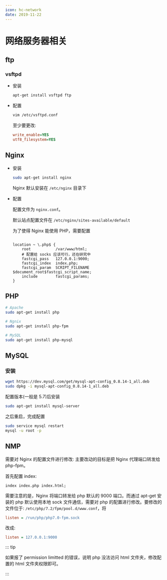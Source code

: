 ```yaml
---
icon: hc-network
date: 2019-11-22
---
```


# 网络服务器相关

## ftp

### vsftpd

- 安装

  ```bash
  apt-get install vsftpd ftp
  ```

- 配置

  ```bash
  vim /etc/vsftpd.conf
  ```

  至少要更改:

  ```ini
  write_enable=YES
  utf8_filesystem=YES
  ```

## Nginx

- 安装

  ```bash
  sudo apt-get install nginx
  ```

  Nginx 默认安装在 `/etc/nginx` 目录下

- 配置

  配置文件为 `nginx.conf`。

  默认站点配置文件在 `/etc/nginx/sites-available/default`

  为了使得 Nginx 能使用 PHP，需要配置

  ```nginx

  location ~ \.php$ {
      root           /var/www/html;
      # 配置给 socks 应该可行，还在研究中
      fastcgi_pass   127.0.0.1:9000;
      fastcgi_index  index.php;
      fastcgi_param  SCRIPT_FILENAME  $document_root$fastcgi_script_name;
      include        fastcgi_params;
  }
  ```

## PHP

```bash
# Apache
sudo apt-get install php

# Ngnix
sudo apt-get install php-fpm

# MySQL
sudo apt-get install php-mysql
```

## MySQL

### 安装

```bash
wget https://dev.mysql.com/get/mysql-apt-config_0.8.14-1_all.deb
sudo dpkg -i mysql-apt-config_0.8.14-1_all.deb
```

配置版本(一般是 5.7)后安装

```bash
sudo apt-get install mysql-server
```

之后重启，完成配置

```bash
sudo service mysql restart
mysql -u root -p
```

## NMP

需要对 Nginx 的配置文件进行修改: 主要改动的目标是把 Nginx 代理端口转发给 php-fpm。

首先配置 index:

```nginx
index index.php index.html;
```

需要注意的是，Nginx 将端口转发给 php 默认的 9000 端口。而通过 apt-get 安装的 php 默认使用本地 sock 文件通信，需要对 php 的配置进行修改。要修改的文件位于: `/etc/php/7.2/fpm/pool.d/www.conf`，将

```ini
listen = /run/php/php7.0-fpm.sock
```

改成:

```ini
listen = 127.0.0.1:9000
```

::: tip

如果报了 permission limitted 的错误，说明 php 没法访问 html 文件夹，修改配置的 html 文件夹权限即可。

:::
